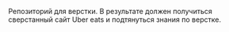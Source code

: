 Репозиторий для верстки. В результате должен получиться сверстанный сайт Uber eats и подтянуться знания по верстке.
